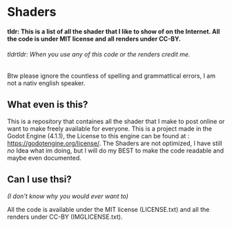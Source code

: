 # Shaders

#### tldr: This is a list of all the shader that I like to show of on the Internet. All the code is under MIT license and all renders under CC-BY.
###### tldrtldr: When you use any of this code or the renders credit me.

Btw please ignore the countless of spelling and grammattical errors, I am not a nativ english speaker.

## What even is this?
This is a repository that containes all the shader that I make to post online or want to make freely available for everyone.
This is a project made in the Godot Engine (4.1.1), the License to this engine can be found at : https://godotengine.org/license/.
The Shaders are not optimized, I have still *no* Idea what im doing, but I will do my BEST to make the code readable and maybe even documented.

## Can I use thsi?
*(I don't know why you would ever want to)*

All the code is available under the MIT license (LICENSE.txt) and all the renders under CC-BY (IMGLICENSE.txt).
